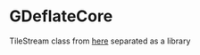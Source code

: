 # GDeflateCore

TileStream class from [here](https://github.com/microsoft/DirectStorage/tree/56489d25900d916a9cc450f5efe9e62b01789030/GDeflate/GDeflate) separated as a library
